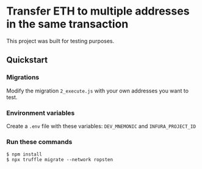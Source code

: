 # Transfer ETH to multiple addresses in the same transaction
This project was built for testing purposes.

## Quickstart
### Migrations
Modify the migration `2_execute.js` with your own addresses you want to test.

### Environment variables
Create a `.env` file with these variables: `DEV_MNEMONIC` and `INFURA_PROJECT_ID`

### Run these commands
```
$ npm install
$ npx truffle migrate --network ropsten
```